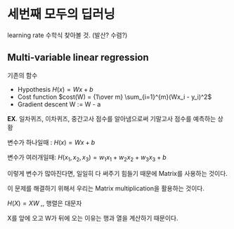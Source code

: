 # 세번째 모두의 딥러닝

learning rate 수학식 찾아볼 것. (발산? 수렴?)



## Multi-variable linear regression

기존의 함수

- Hypothesis				$H(x) = Wx + b$
- Cost function            $cost(W) = {1\over m} \sum_{i=1}^{m}(Wx_i - y_i)^2$
- Gradient descent   W := W - a



**EX**. 일차퀴즈, 이차퀴즈, 중간고사 점수를 알아냄으로써 기말고사 점수를 예측하는 상황

변수가 하나일때 : $H(x) = Wx + b$

변수가 여러개일때: $H(x_1, x_2, x_3) = w_1x_1 + w_2x_2 + w_3x_3 + b$



이렇게 변수가 많아진다면, 일일히 다 써주기 힘들기 때문에 Matrix를 사용하는 것이다.

이 문제를 해결하기 위해서 우리는 Matrix multiplication을 활용하는 것이다.

$H(X) = XW$ ,, 행렬은 대문자 

X를 앞에 오고 W가 뒤에 오는 이유는 행과 열을 계산하기 때문이다.
